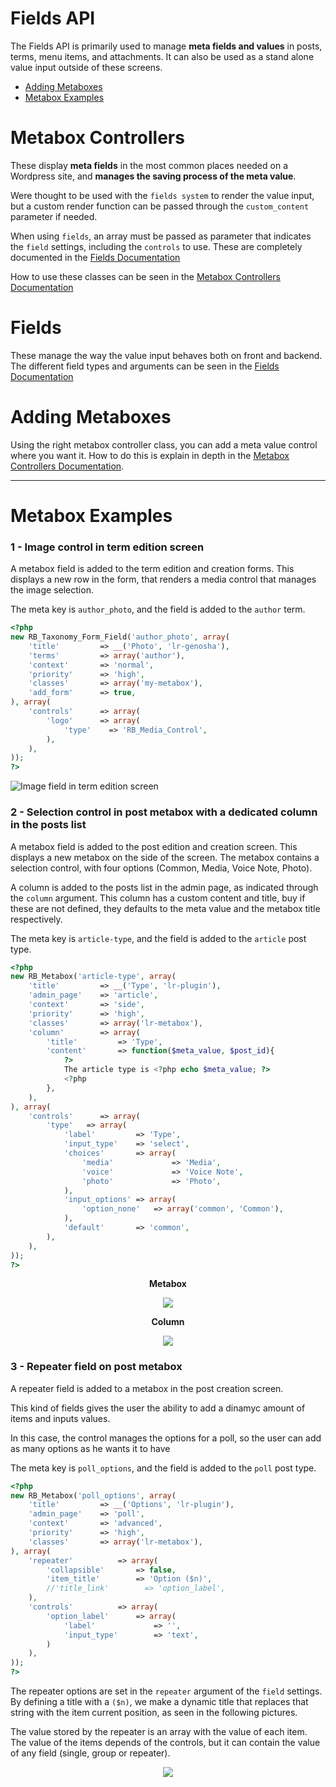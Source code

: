 # Fields API

The Fields API is primarily used to manage **meta fields and values** in
posts, terms, menu items, and attachments. It can also be used as a stand alone value input outside of these screens.

- [Adding Metaboxes](#adding-metaboxes)
- [Metabox Examples](#metabox-examples)

# Metabox Controllers

These display **meta fields** in the most common places needed on a Wordpress
site, and **manages the saving process of the meta value**.

Were thought to be used with the `fields system` to render the value input, but a custom render function can be passed through the `custom_content` parameter if needed.

When using `fields`, an array must be passed as parameter that indicates the `field`
settings, including the `controls` to use. These are completely documented in the [Fields Documentation](inc/fields/README.md)

How to use these classes can be seen in the [Metabox Controllers Documentation](inc/controllers/README.md)

# Fields

These manage the way the value input behaves both on front and backend. The different field types and arguments can be seen in the [Fields Documentation](inc/fields/README.md)

# Adding Metaboxes

Using the right metabox controller class, you can add a meta value control where you want it.
How to do this is explain in depth in the [Metabox Controllers Documentation](inc/controllers/README.md).
___________

# Metabox Examples

### 1 - Image control in term edition screen

A metabox field is added to the term edition and creation forms. This displays a new row in the form, that renders a media control that manages the image selection.

The meta key is `author_photo`, and the field is added to the `author` term.

````php
<?php
new RB_Taxonomy_Form_Field('author_photo', array(
    'title'			=> __('Photo', 'lr-genosha'),
    'terms'	        => array('author'),
    'context'		=> 'normal',
    'priority'		=> 'high',
    'classes'		=> array('my-metabox'),
    'add_form'      => true,
), array(
    'controls'		=> array(
        'logo'      => array(
            'type'    => 'RB_Media_Control',
        ),
    ),
));
?>
````
![Image field in term edition screen](/assets/imgs/documentation/term-image-field.PNG)

### 2 - Selection control in post metabox with a dedicated column in the posts list

A metabox field is added to the post edition and creation screen. This displays a new metabox on the side of the screen. The metabox contains a selection control, with four options (Common, Media, Voice Note, Photo).

A column is added to the posts list in the admin page, as indicated through the `column` argument. This column has a custom content and title, buy if these are not defined, they defaults to the meta value and the metabox title respectively.

The meta key is `article-type`, and the field is added to the `article` post type.

````php
<?php
new RB_Metabox('article-type', array(
    'title'			=> __('Type', 'lr-plugin'),
    'admin_page'	=> 'article',
    'context'		=> 'side',
    'priority'		=> 'high',
    'classes'		=> array('lr-metabox'),
    'column'        => array(
        'title'         => 'Type',
        'content'       => function($meta_value, $post_id){
            ?>
            The article type is <?php echo $meta_value; ?>
            <?php
        },
    ),
), array(
    'controls'		=> array(
        'type'   => array(
            'label'         => 'Type',
            'input_type'    => 'select',
            'choices'       => array(
                'media'             => 'Media',
                'voice'             => 'Voice Note',
                'photo'             => 'Photo',
            ),
            'input_options' => array(
                'option_none'   => array('common', 'Common'),
            ),
            'default'       => 'common',
        ),
    ),
));
?>
````

<p align="center"><b>Metabox</b></p>
<p align="center">
    <img style="max-height: 150px;" src="/assets/imgs/documentation/post-metabox-single-select.PNG">
</p>
<p align="center"><b>Column</b></p>
<p align="center">
    <img style="max-height: 150px;" src="/assets/imgs/documentation/post-meta-column.PNG">
</p>

### 3 - Repeater field on post metabox

A repeater field is added to a metabox in the post creation screen.

This kind of fields gives the user the ability to add a dinamyc amount of items and inputs values.

In this case, the control manages the options for a poll, so the user can add as many options as he wants it to have

The meta key is `poll_options`, and the field is added to the `poll` post type.

````php
<?php
new RB_Metabox('poll_options', array(
    'title'			=> __('Options', 'lr-plugin'),
    'admin_page'	=> 'poll',
    'context'		=> 'advanced',
    'priority'		=> 'high',
    'classes'		=> array('lr-metabox'),
), array(
    'repeater'          => array(
        'collapsible'       => false,
        'item_title'        => 'Option ($n)',
        //'title_link'        => 'option_label',
    ),
    'controls'		    => array(
        'option_label'      => array(
            'label'             => '',
            'input_type'        => 'text',
        )
    ),
));
?>
````

The repeater options are set in the `repeater` argument of the `field` settings.
By defining a title with a `($n)`, we make a dynamic title that replaces that string with the item current position, as seen in the following pictures.

The value stored by the repeater is an array with the value of each item. The value of the items depends of the controls, but it can contain the value of any field (single, group or repeater).

<p align="center">
    <img style="max-height: 300px;" src="/assets/imgs/documentation/post-repeater-field-metabox.PNG">
</p>
